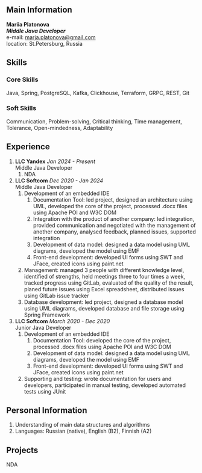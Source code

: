## Main Information
**Mariia Platonova** \
***Middle Java Developer*** \
e-mail: marja.platonova@gmail.com \
location: St.Petersburg, Russia

## Skills

### Core Skills
Java, Spring, PostgreSQL, Kafka, Clickhouse, Terraform, GRPC, REST, Git

### Soft Skills
Communication, Problem-solving, Critical thinking, Time management, Tolerance, Open-mindedness, Adaptability

## Experience
1. **LLC Yandex** *Jan 2024 - Present* \
Middle Java Developer
    1. NDA
2. **LLC Softcom** *Dec 2020 - Jan 2024* \
Middle Java Developer
    1. Development of an embedded IDE
       1. Documentation Tool: led project, designed an architecture using UML, developed the core of the project, processed .docx files using Apache POI and W3C DOM
       2. Integration with the product of another company: led integration, provided communication and negotiated with the management of another company, analysed feedback, planned issues, supported integration
       3. Development of data model: designed a data model using UML diagrams, developed the model using EMF
       4. Front-end development: developed UI forms using SWT and JFace, created icons using paint.net
    2. Management: managed 3 people with different knowledge level, identified of strengths, held meetings three to four times a week, tracked progress using GitLab, evaluated of the quality of the result, planed future issues using Excel spreadsheet, distributed issues using GitLab issue tracker
    3. Database development: led project, designed a database model using UML diagrams, developed database and file storage using Spring Framework
3. **LLC Softcom** *March 2020 - Dec 2020* \
Junior Java Developer
    1. Development of an embedded IDE
        1. Documentation Tool: developed the core of the project, processed .docx files using Apache POI and W3C DOM
        2. Development of data model: designed a data model using UML diagrams, developed the model using EMF
        3. Front-end development: developed UI forms using SWT and JFace, created icons using paint.net
    3. Supporting and testing: wrote documentation for users and developers, participated in manual testing, developed automated tests using JUnit 

## Personal Information
1. Understanding of main data structures and algorithms
2. Languages: Russian (native), English (B2), Finnish (A2)

## Projects

NDA
